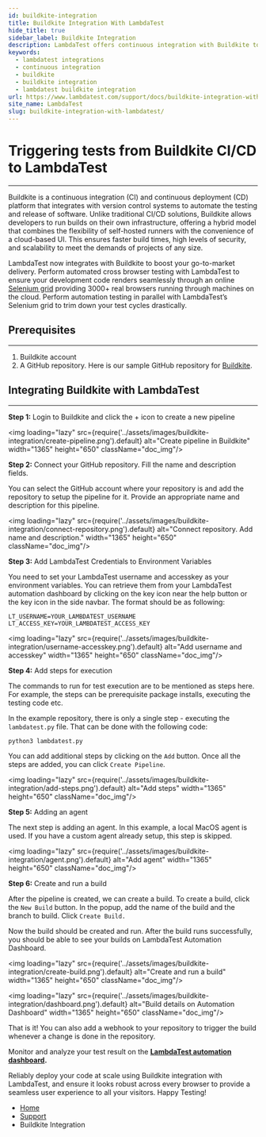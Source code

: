 ```yaml
---
id: buildkite-integration
title: Buildkite Integration With LambdaTest
hide_title: true
sidebar_label: Buildkite Integration
description: LambdaTest offers continuous integration with Buildkite to ease your automated cross browser testing process through their Selenium grid consisting more than 3000+ browsers.
keywords:
  - lambdatest integrations
  - continuous integration
  - buildkite
  - buildkite integration
  - lambdatest buildkite integration
url: https://www.lambdatest.com/support/docs/buildkite-integration-with-lambdatest/
site_name: LambdaTest
slug: buildkite-integration-with-lambdatest/
---
```


<script type="application/ld+json"
      dangerouslySetInnerHTML={{ __html: JSON.stringify({
       "@context": "https://schema.org",
        "@type": "BreadcrumbList",
        "itemListElement": [{
          "@type": "ListItem",
          "position": 1,
          "name": "LambdaTest",
          "item": "https://www.lambdatest.com"
        },{
          "@type": "ListItem",
          "position": 2,
          "name": "Support",
          "item": "https://www.lambdatest.com/support/docs/"
        },{
          "@type": "ListItem",
          "position": 3,
          "name": "Buildkite Integration",
          "item": "https://www.lambdatest.com/support/docs/buildkite-integration-with-lambdatest/"
        }]
      })
    }}
></script>

# Triggering tests from Buildkite CI/CD to LambdaTest
* * *
Buildkite is a continuous integration (CI) and continuous deployment (CD) platform that integrates with version control systems to automate the testing and release of software. Unlike traditional CI/CD solutions, Buildkite allows developers to run builds on their own infrastructure, offering a hybrid model that combines the flexibility of self-hosted runners with the convenience of a cloud-based UI. This ensures faster build times, high levels of security, and scalability to meet the demands of projects of any size.

LambdaTest now integrates with Buildkite to boost your go-to-market delivery. Perform automated cross browser testing with LambdaTest to ensure your development code renders seamlessly through an online [Selenium grid](https://www.lambdatest.com/blog/why-selenium-grid-is-ideal-for-automated-browser-testing/) providing 3000+ real browsers running through machines on the cloud. Perform automation testing in parallel with LambdaTest’s Selenium grid to trim down your test cycles drastically.

## Prerequisites
***
1. Buildkite account
2. A GitHub repository. Here is our sample GitHub repository for [Buildkite](https://github.com/LambdaTest/buildkite-selenium-sample).
    

## Integrating Buildkite with LambdaTest
***
**Step 1:** Login to Buildkite and click the + icon to create a new pipeline

<img loading="lazy" src={require('../assets/images/buildkite-integration/create-pipeline.png').default} alt="Create pipeline in Buildkite" width="1365" height="650" className="doc_img"/>

**Step 2:** Connect your GitHub repository. Fill the name and description fields.

You can select the GitHub account where your repository is and add the repository to setup the pipeline for it. Provide an appropriate name and description for this pipeline.

<img loading="lazy" src={require('../assets/images/buildkite-integration/connect-repository.png').default} alt="Connect repository. Add name and description." width="1365" height="650" className="doc_img"/>

**Step 3:** Add LambdaTest Credentials to Environment Variables

You need to set your LambdaTest username and accesskey as your environment variables. You can retrieve them from your LambdaTest automation dashboard by clicking on the key icon near the help button or the key icon in the side navbar. The format should be as following:

```
LT_USERNAME=YOUR_LAMBDATEST_USERNAME
LT_ACCESS_KEY=YOUR_LAMBDATEST_ACCESS_KEY
```

<img loading="lazy" src={require('../assets/images/buildkite-integration/username-accesskey.png').default} alt="Add username and accesskey" width="1365" height="650" className="doc_img"/>

**Step 4:** Add steps for execution

The commands to run for test execution are to be mentioned as steps here. For example, the steps can be prerequisite package installs,  executing the testing code etc.

In the example repository, there is only a single step - executing the `lambdatest.py` file. That can be done with the following code:

```
python3 lambdatest.py
```

You can add additional steps by clicking on the `Add` button. Once all the steps are added, you can click `Create Pipeline`.

<img loading="lazy" src={require('../assets/images/buildkite-integration/add-steps.png').default} alt="Add steps" width="1365" height="650" className="doc_img"/>

**Step 5:** Adding an agent

The next step is adding an agent. In this example, a local MacOS agent is used. If you have a custom agent already setup, this step is skipped.

<img loading="lazy" src={require('../assets/images/buildkite-integration/agent.png').default} alt="Add agent" width="1365" height="650" className="doc_img"/>

**Step 6:** Create and run a build

After the pipeline is created, we can create a build. To create a build, click the `New Build` button. In the popup, add the name of the build and the branch to build. Click `Create Build.`

Now the build should be created and run. After the build runs successfully, you should be able to see your builds on LambdaTest Automation Dashboard.

<img loading="lazy" src={require('../assets/images/buildkite-integration/create-build.png').default} alt="Create and run a build" width="1365" height="650" className="doc_img"/>

<img loading="lazy" src={require('../assets/images/buildkite-integration/dashboard.png').default} alt="Build details on Automation Dashboard" width="1365" height="650" className="doc_img"/>

That is it! You can also add a webhook to your repository to trigger the build whenever a change is done in the repository.

Monitor and analyze your test result on the **[LambdaTest automation dashboard](https://automation.lambdatest.com/).**

Reliably deploy your code at scale using Buildkite integration with LambdaTest, and ensure it looks robust across every browser to provide a seamless user experience to all your visitors. Happy Testing!

<nav aria-label="breadcrumbs">
  <ul className="breadcrumbs">
    <li className="breadcrumbs__item">
      <a className="breadcrumbs__link" href="https://www.lambdatest.com">
        Home
      </a>
    </li>
    <li className="breadcrumbs__item">
      <a className="breadcrumbs__link" target="_self" href="https://www.lambdatest.com/support/docs/">
        Support
      </a>
    </li>
    <li className="breadcrumbs__item breadcrumbs__item--active">
      <span className="breadcrumbs__link">
        Buildkite Integration
      </span>
    </li>
  </ul>
</nav>
